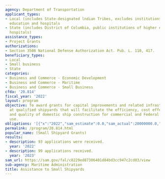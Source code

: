 ```yaml
---
agency: Department of Transportation
applicant_types:
- Local (includes State-designated lndian Tribes, excludes institutions of higher
  education and hospitals
- State (includes District of Columbia, public institutions of higher education and
  hospitals)
assistance_types:
- Project Grants
authorizations:
- Section 3508 National Defense Authorization Act. Pub. L. 110, 417.
beneficiary_types:
- Local
- Small business
- State
categories:
- Business and Commerce - Economic Development
- Business and Commerce - Maritime
- Business and Commerce - Small Business
cfda: '20.814'
fiscal_year: '2022'
layout: program
objective: To award grants for capital improvements and related infrastructure improvements
  at qualified shipyards that will facilitate the efficiency, cost effectiveness,
  and quality of domestic ship construction for commercial and Federal Government
  use.
obligations: '[{"x":"2022","sam_estimate":0.0,"sam_actual":20000000.0,"usa_spending_actual":16403857.0},{"x":"2023","sam_estimate":20000000.0,"sam_actual":0.0,"usa_spending_actual":16713351.0},{"x":"2024","sam_estimate":20000000.0,"sam_actual":0.0,"usa_spending_actual":0.0}]'
permalink: /program/20.814.html
popular_name: (Small Shipyard Grants)
results:
- description: 93 applications were received.
  year: '2022'
- description: 99 applications received.
  year: '2023'
sam_url: https://sam.gov/fal/c8229ed87306401d84bd3cc947c2cd03/view
sub-agency: Maritime Administration
title: Assistance to Small Shipyards
---
```

